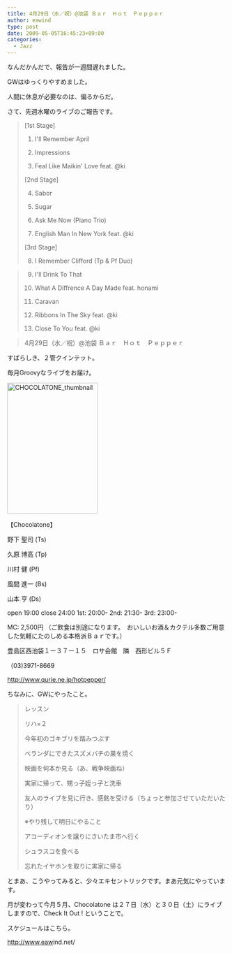 ```yaml
---
title: 4月29日（水／祝）@池袋 Ｂａｒ　Ｈｏｔ　Ｐｅｐｐｅｒ
author: eawind
type: post
date: 2009-05-05T16:45:23+09:00
categories:
  - Jazz
---
```

なんだかんだで、報告が一週間遅れました。

GWはゆっくりやすめました。

人間に休息が必要なのは、偏るからだ。

さて、先週水曜のライブのご報告です。

> [1st Stage]
>
> 1. I'll Remember April
>
> 2. Impressions
>
> 3. Feal Like Maikin' Love feat. @ki
>
> [2nd Stage]
>
> 4. Sabor
>
> 5. Sugar
>
> 6. Ask Me Now (Piano Trio)
>
> 7. English Man In New York feat. @ki
>
> [3rd Stage]
>
> 8. I Remember Clifford (Tp & Pf Duo)

> 9. I'll Drink To That
>
> 10. What A Diffrence A Day Made feat. honami
>
> 11. Caravan
>
> 12. Ribbons In The Sky feat. @ki
>
> 13. Close To You feat. @ki

> 4月29日（水／祝）@池袋 Ｂａｒ　Ｈｏｔ　Ｐｅｐｐｅｒ

すばらしき、２管クインテット。

毎月Groovyなライブをお届け。

[<img class="alignnone size-medium wp-image-791" src="/img/2009/05/CHOCOLATONE_thumbnail-207x300.jpg" alt="CHOCOLATONE_thumbnail" width="207" height="300" srcset="/img/2009/05/CHOCOLATONE_thumbnail-207x300.jpg 207w, /img/2009/05/CHOCOLATONE_thumbnail.jpg 240w" sizes="(max-width: 207px) 100vw, 207px" />][1]

【Chocolatone】

野下 聖司 (Ts)

久原 博高 (Tp)

川村 健 (Pf)

風間 進一 (Bs)

山本 亨 (Ds)

open 19:00 close 24:00 1st: 20:00- 2nd: 21:30- 3rd: 23:00-

MC: 2,500円 （ご飲食は別途になります。　おいしいお酒＆カクテル多数ご用意した気軽にたのしめる本格派Ｂａｒです。）

豊島区西池袋１ー３７ー１５　ロサ会館　隣　西形ビル５Ｆ

（03)3971-8669

<a href="http://jazzhotpepper.com/" target="_blank">http://www.qurie.ne.jp/hotpepper/</a>

ちなみに、GWにやったこと。

> レッスン
>
> リハ×２
>
> 今年初のゴキブリを踏みつぶす
>
> ベランダにできたスズメバチの巣を焼く
>
> 映画を何本か見る（あ、戦争映画ね）
>
> 実家に帰って、甥っ子姪っ子と洗車
>
> 友人のライブを見に行き、感銘を受ける（ちょっと参加させていただいたり）
>
> ※やり残して明日にやること
>
> アコーディオンを譲りにさいたま市へ行く
>
> シュラスコを食べる
>
> 忘れたイヤホンを取りに実家に帰る

とまあ、こうやってみると、少々エキセントリックです。まあ元気にやっています。

月が変わって今月５月、Chocolatone は２７日（水）と３０日（土）にライブしますので、Check It Out ! ということで。

スケジュールはこちら。

<a href="http://www.eawind.net/" target="_blank">http://<wbr />www.eaw<wbr />ind.net<wbr />/</a>

 [1]: /img/2009/05/CHOCOLATONE_thumbnail.jpg

